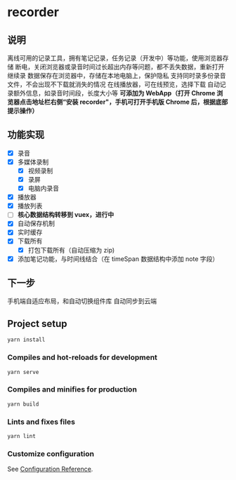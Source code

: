 # recorder

## 说明

离线可用的记录工具，拥有笔记记录，任务记录（开发中）等功能，使用浏览器存储
断电，关闭浏览器或录音时间过长超出内存等问题，都不丢失数据，重新打开继续录
数据保存在浏览器中，存储在本地电脑上，保护隐私
支持同时录多份录音文件，不会出现不下载就消失的情况
在线播放器，可在线预览，选择下载
自动记录额外信息，如录音时间段，长度大小等
**可添加为 WebApp（打开 Chrome 浏览器点击地址栏右侧“安装 recorder"，手机可打开手机版 Chrome 后，根据底部提示操作）**

## 功能实现

- [x] 录音
- [x] 多媒体录制
  - [x] 视频录制
  - [x] 录屏
  - [x] 电脑内录音
- [x] 播放器
- [x] 播放列表
- [ ] **核心数据结构转移到 vuex，进行中**
- [x] 自动保存机制
- [x] 实时缓存
- [x] 下载所有
  - [x] 打包下载所有（自动压缩为 zip)
- [x] 添加笔记功能，与时间线结合（在 timeSpan 数据结构中添加 note 字段）

## 下一步

手机端自适应布局，和自动切换组件库
自动同步到云端

## Project setup

```
yarn install
```

### Compiles and hot-reloads for development

```
yarn serve
```

### Compiles and minifies for production

```
yarn build
```

### Lints and fixes files

```
yarn lint
```

### Customize configuration

See [Configuration Reference](https://cli.vuejs.org/config/).
